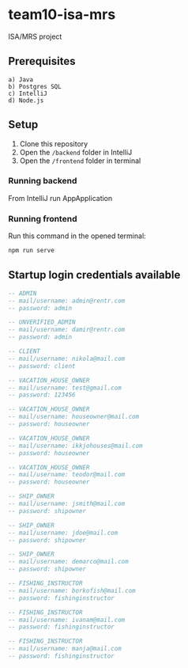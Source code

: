 # team10-isa-mrs
ISA/MRS project

## Prerequisites
    a) Java
    b) Postgres SQL
    c) IntelliJ
    d) Node.js

## Setup
1. Clone this repository
2. Open the `/backend` folder in IntelliJ
3. Open the `/frontend` folder in terminal

### Running backend
From IntelliJ run AppApplication

### Running frontend
Run this command in the opened terminal:
```sh
npm run serve
```
## Startup login credentials available
```sql
-- ADMIN
-- mail/username: admin@rentr.com
-- password: admin

-- UNVERIFIED_ADMIN
-- mail/username: damir@rentr.com
-- password: admin

-- CLIENT
-- mail/username: nikola@mail.com
-- password: client

-- VACATION_HOUSE_OWNER
-- mail/username: test@gmail.com
-- password: 123456

-- VACATION_HOUSE_OWNER
-- mail/username: houseowner@mail.com
-- password: houseowner

-- VACATION_HOUSE_OWNER
-- mail/username: ikkjohouses@mail.com
-- password: houseowner

-- VACATION_HOUSE_OWNER
-- mail/username: teodor@mail.com
-- password: houseowner

-- SHIP_OWNER
-- mail/username: jsmith@mail.com
-- password: shipowner

-- SHIP_OWNER
-- mail/username: jdoe@mail.com
-- password: shipowner

-- SHIP_OWNER
-- mail/username: demarco@mail.com
-- password: shipowner

-- FISHING_INSTRUCTOR
-- mail/username: borkofish@mail.com
-- password: fishinginstructor

-- FISHING_INSTRUCTOR
-- mail/username: ivanam@mail.com
-- password: fishinginstructor

-- FISHING_INSTRUCTOR
-- mail/username: manja@mail.com
-- password: fishinginstructor

```

